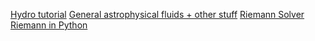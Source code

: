[Hydro tutorial](http://bender.astro.sunysb.edu/hydro_by_example/CompHydroTutorial.pdf)
[General astrophysical fluids + other stuff](http://www.acsu.buffalo.edu/~phygons/cp2/index.html)
[Riemann Solver](http://www.acsu.buffalo.edu/~phygons/cp2/topic7/topic7.pdf)
[Riemann in Python](http://www.quarkgluon.com/a-one-dimensional-python-based-riemann-solver/)